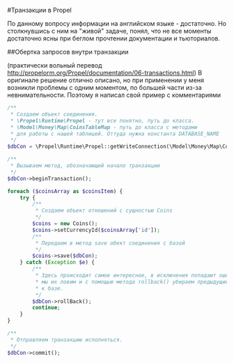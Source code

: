 #Транзакции в Propel

По данному вопросу информации на английском языке - достаточно. Но столкнувшись с ним 
на "живой" задаче, понял, что не все моменты достаточно ясны при беглом прочтении документации
и тьюториалов.

##Обертка запросов внутри транзакции

(практически вольный перевод http://propelorm.org/Propel/documentation/06-transactions.html)
В оригинале решение отлично описано, но при применении у меня возникли проблемы с одним моментом,
по большей части из-за невнимательности. Поэтому я написал свой пример с комментариями

```php
/**
 * Создаем объект соединения.
 * \Propel\Runtime\Propel - тут все понятно, путь до класса.
 * \Model\Money\Map\CoinsTableMap - путь до класса с методами 
 * для работы с нашей таблицей. Оттуда нужна константа DATABASE_NAME
 */
$dbCon = \Propel\Runtime\Propel::getWriteConnection(\Model\Money\Map\CoinsTableMap::DATABASE_NAME);

/**
 * Вызываем метод, обозначающий начало транзакции
 */
$dbCon->beginTransaction();

foreach ($coinsArray as $coinsItem) {
    try {
    	/**
    	 * Создаем объект отношений с сущностью Coins
    	 */
        $coins = new Coins();
        $coins->setCurrencyId($coinsArray['id']);
        /**
         * Передаем в метод save обект соединения с базой
         */
        $coins->save($dbCon);
    } catch (Exception $e) {
    	/**
    	 * Здесь происходит самое интересное, в исключения попадают ошибки субд,
    	 * мы их ловим и с помощью метода rollback() убираем предыдущий запрос
    	 * к базе.
    	 */
        $dbCon->rollBack();
        continue;
    }
}

/**
 * Отправляем транзакцию исполняться.
 */
$dbCon->commit();
```